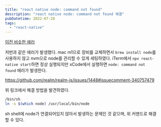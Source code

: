 ```yaml
---
title: "react native node: command not found"
description: "react native node: command not found 해결"
pubDatetime: 2022-07-20
tags:
  - "react-native"
---
```


[이전 비슷한 에러](https://velog.io/@hojin9622/react-native-0.67-%EB%B2%84%EC%A0%84-%EC%97%85%EA%B7%B8%EB%A0%88%EC%9D%B4%EB%93%9C-%ED%9B%84-fbreactnativespec-command-phasescriptexecution-failed-with-a-nonzero-exit-code-%EC%97%90%EB%9F%AC)

저번과 같은 에러가 발생했다.
mac m1으로 장비를 교체하면서 `brew install node`를 사용하지 않고 nvm으로 node를 관리할 수 있게 세팅하였다.
iTerm에서 `npx react-native start`하면 정상 실행되지만 xCode에서 실행하면 `node: command not found` 에러가 발생한다.

https://github.com/realm/realm-js/issues/1448#issuecomment-340757479

위 링크에서 해결 방법을 발견하였다.

```bash
/bin/sh
ln -s $(which node) /usr/local/bin/node
```

sh shell에 node가 연결되어있지 않아서 발생하는 문제인 것 같으며, 위 커맨드로 해결할 수 있다.
